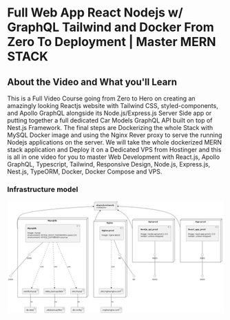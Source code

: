 # Full Web App React Nodejs w/ GraphQL Tailwind and Docker From Zero To Deployment | Master MERN STACK

## About the Video and What you'll Learn
This is a Full Video Course going from Zero to Hero on creating an amazingly looking Reactjs website with Tailwind CSS, styled-components, and Apollo GraphQL alongside its Node.js/Express.js Server Side app or putting together a full dedicated Car Models GraphQL API built on top of Nest.js Framework. The final steps are Dockerizing the whole Stack with MySQL Docker image and using the Nginx Rever proxy to serve the running Nodejs applications on the server. We will take the whole dockerized MERN stack application and Deploy it on a Dedicated VPS from Hostinger and this is all in one video for you to master Web Development with React.js, Apollo GraphQL, Typescript, Tailwind, Responsive Design, Node.js, Express.js, Nest.js, TypeORM, Docker, Docker Compose and VPS.


### Infrastructure model

![Insfrastructure model](.infragenie/infrastructure_model.png)